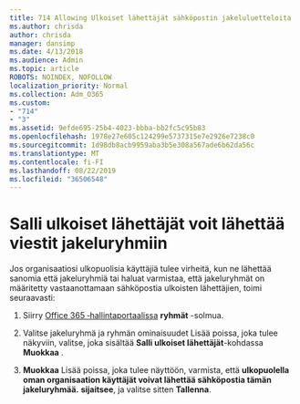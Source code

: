 ```yaml
---
title: 714 Allowing Ulkoiset lähettäjät sähköpostin jakeluluetteloita
ms.author: chrisda
author: chrisda
manager: dansimp
ms.date: 4/13/2018
ms.audience: Admin
ms.topic: article
ROBOTS: NOINDEX, NOFOLLOW
localization_priority: Normal
ms.collection: Adm_O365
ms.custom:
- "714"
- "3"
ms.assetid: 9efde695-25b4-4023-bbba-bb2fc5c95b83
ms.openlocfilehash: 1978e27e605c124299e5737315e7e2926e7238c0
ms.sourcegitcommit: 1d98db8acb9959aba3b5e308a567ade6b62da56c
ms.translationtype: MT
ms.contentlocale: fi-FI
ms.lasthandoff: 08/22/2019
ms.locfileid: "36506548"
---
```

# <a name="allow-external-senders-to-send-messages-to-distribution-groups"></a>Salli ulkoiset lähettäjät voit lähettää viestit jakeluryhmiin

Jos organisaatiosi ulkopuolisia käyttäjiä tulee virheitä, kun ne lähettää sanomia että jakeluryhmiä tai haluat varmistaa, että jakeluryhmät on määritetty vastaanottamaan sähköpostia ulkoisten lähettäjien, toimi seuraavasti:

1. Siirry [Office 365 ‑hallintaportaalissa](https://portal.office.com/adminportal/home#/groups) **ryhmät** -solmua.

2. Valitse jakeluryhmä ja ryhmän ominaisuudet Lisää poissa, joka tulee näkyviin, valitse, joka sisältää **Salli ulkoiset lähettäjät**-kohdassa **Muokkaa** .

3. **Muokkaa** Lisää poissa, joka tulee näyttöön, varmista, että **ulkopuolella oman organisaation käyttäjät voivat lähettää sähköpostia tämän jakeluryhmää.** **sijaitsee**, ja valitse sitten **Tallenna**.
